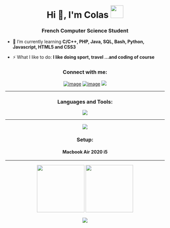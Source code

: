 <h1 align="center">Hi 👋, I'm Colas <img width="40" height="40" src="https://emoji.gg/assets/emoji/8111-shinycharizard.gif"></h1>
<h3 align="center">French Computer Science Student</h3>

- 🌱 I’m currently learning **C/C++, PHP, Java, SQL, Bash, Python, Javascript, HTML5 and CSS3**

- ⚡ What I like to do: **I like doing sport, travel ...and coding of course**

<h3 align="center">Connect with me:</h3>
<div align="center">

[![image](https://img.shields.io/badge/Instagram-E4405F?style=for-the-badge&logo=instagram&logoColor=white)](https://www.instagram.com/colasnaudi/)
[![image](https://img.shields.io/badge/Gmail-D14836?style=for-the-badge&logo=gmail&logoColor=white)](mailto:colasnaudi@gmail.com)
<img src="https://img.shields.io/github/followers/colasnaudi?style=for-the-badge">
  
</div>

<hr>

<h3 align="center">Languages and Tools:</h3>

<p align="center">
  <a href="https://skillicons.dev">
    <img src="https://skillicons.dev/icons?i=c,cpp,php,laravel,java,mysql,bash,py,flask,js,html,css,md" />
  </a>
</p>
<hr>
<p align="center">
  <a href="https://skillicons.dev">
    <img src="https://skillicons.dev/icons?i=ps,pr,ai,figma,git,discord,github,instagram,linkedin" />
  </a>
</p>

<h3 align="center">Setup:</h3>
<h4 align="center">
  Macbook Air 2020 i5
</h4>

<hr>

<p align= "center">
  <img height= "150" src="https://github-readme-stats.vercel.app/api?username=colasnaudi&theme=react&show_icons=true&include_all_commits=true" />
  <img height= "150" src="https://github-readme-stats.vercel.app/api/top-langs/?username=colasnaudi&theme=react&layout=compact" />
</p>

<p align= "center">
  <img src="http://github-readme-streak-stats.herokuapp.com?user=colasnaudi&theme=react&date_format=j%20M%5B%20Y%5D">
</p>
